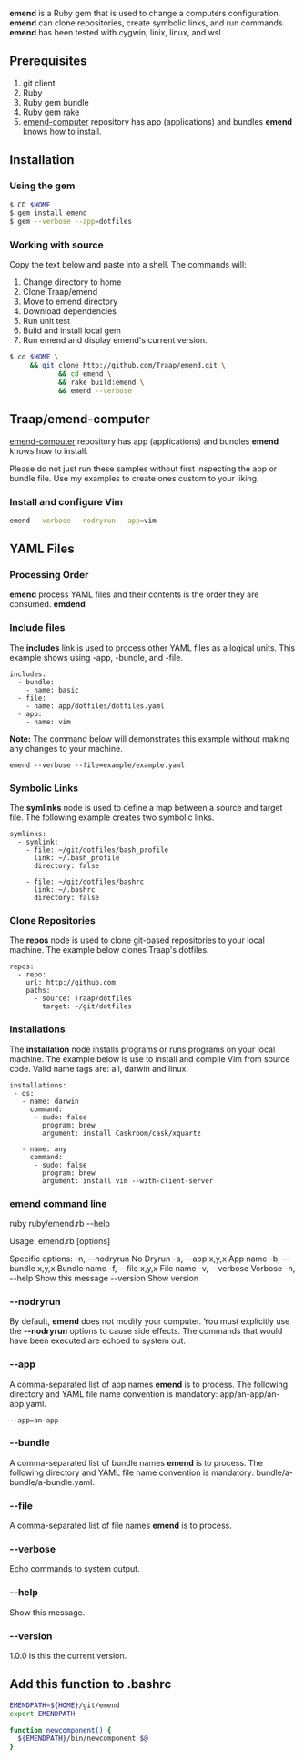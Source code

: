 **emend** is a Ruby gem that is used to change a computers configuration.
**emend** can clone repositories, create symbolic links, and run commands.
**emend** has been tested with cygwin, linix, linux, and wsl.

## Prerequisites 
1. git client
2. Ruby
3. Ruby gem bundle
4. Ruby gem rake 
5. [emend-computer](https://github.com/Traap/emend-computer) repository has app
(applications) and bundles **emend** knows how to install.  

## Installation
### Using the gem
```bash
$ CD $HOME
$ gem install emend
$ gem --verbose --app=dotfiles
```

### Working with source 
Copy the text below and paste into a shell.  The commands will:
1. Change directory to home
2. Clone Traap/emend
3. Move to emend directory
4. Download dependencies
5. Run unit test
5. Build and install local gem
6. Run emend and display emend's current version.

```bash
$ cd $HOME \
     && git clone http://github.com/Traap/emend.git \
            && cd emend \
            && rake build:emend \ 
            && emend --verbose
```

## Traap/emend-computer
[emend-computer](https://github.com/Traap/emend-computer) repository has app
(applications) and bundles **emend** knows how to install.  

Please do not just run these samples without first inspecting the app or bundle
file.  Use my examples to create ones custom to your liking.

### Install and configure Vim
```bash
emend --verbose --nodryrun --app=vim
```


## YAML Files
### Processing Order
**emend** process YAML files and their contents is the order they are
consumed.  **emdend** 

### Include files
The **includes** link is used to process other YAML files as a logical units.
This example shows using -app, -bundle, and -file.
```
includes:
  - bundle:
    - name: basic 
  - file:
    - name: app/dotfiles/dotfiles.yaml
  - app:
    - name: vim 
```
**Note:** The command below will demonstrates this example without making any
changes to your machine.
```
emend --verbose --file=example/example.yaml
```

### Symbolic Links
The **symlinks** node is used to define a map between a source and target file.
The following example creates two symbolic links.
```
symlinks:
  - symlink:
    - file: ~/git/dotfiles/bash_profile
      link: ~/.bash_profile
      directory: false

    - file: ~/git/dotfiles/bashrc
      link: ~/.bashrc
      directory: false
```

### Clone Repositories
The **repos** node is used to clone git-based repositories to your local
machine.  The example below clones Traap's dotfiles.
```
repos:
  - repo:
    url: http://github.com
    paths:
      - source: Traap/dotfiles
        target: ~/git/dotfiles
```

### Installations
The **installation** node installs programs or runs programs on your local
machine.  The example below is use to install and compile Vim from source code.
Valid name tags are: all, darwin and linux.
```
installations:
 - os:
   - name: darwin
     command:
      - sudo: false
        program: brew
        argument: install Caskroom/cask/xquartz

   - name: any 
     command:
      - sudo: false
        program: brew
        argument: install vim --with-client-server
```

### emend command line
ruby ruby/emend.rb --help

Usage: emend.rb [options]

Specific options:
    -n, --nodryrun                   No Dryrun
    -a, --app x,y,x                  App name
    -b, --bundle x,y,x               Bundle name
    -f, --file x,y,x                 File name
    -v, --verbose                    Verbose
    -h, --help                       Show this message
        --version                    Show version

### --nodryrun
By default, **emend** does not modify your computer.  You must explicitly
use the **--nodryrun** options to cause side effects.  The commands that would
have been executed are echoed to system out.

### --app
A comma-separated list of app names **emend** is to process.  The following
directory and YAML file name convention is mandatory: app/an-app/an-app.yaml.
```
--app=an-app
```

### --bundle
A comma-separated list of bundle names **emend** is to process.  The following
directory and YAML file name convention is mandatory:
bundle/a-bundle/a-bundle.yaml.

### --file
A comma-separated list of file names **emend** is to process.

### --verbose
Echo commands to system output.

### --help
Show this message.
### --version

1.0.0 is this the current version.
## Add this function to .bashrc
```bash
EMENDPATH=${HOME}/git/emend
export EMENDPATH

function newcomponent() {
  ${EMENDPATH}/bin/newcomponent $@
}
```

